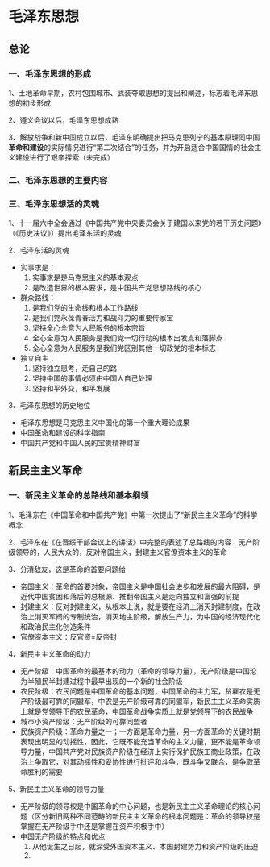 # 毛泽东思想

## 总论

### 一、毛泽东思想的形成

1、土地革命早期，农村包围城市、武装夺取思想的提出和阐述，标志着毛泽东思想的初步形成

2、遵义会议以后，毛泽东思想成熟

3、解放战争和新中国成立以后，毛泽东明确提出把马克思列宁的基本原理同中国**革命和建设**的实际情况进行“第二次结合”的任务，并为开启适合中国国情的社会主义建设进行了艰辛探索（未完成）

### 二、毛泽东思想的主要内容

### 三、毛泽东思想活的灵魂

1、十一届六中全会通过《中国共产党中央委员会关于建国以来党的若干历史问题》（《历史决议》）提出毛泽东活的灵魂

2、毛泽东活的灵魂

- 实事求是：
  1. 实事求是是马克思主义的基本观点
  2. 是改造世界的根本要求，是中国共产党思想路线的核心
- 群众路线：
  1. 是我们党的生命线和根本工作路线
  1. 是我们党永葆青春活力和战斗力的重要传家宝
  1. 坚持全心全意为人民服务的根本宗旨
  1. 全心全意为人民服务是我们党一切行动的根本出发点和落脚点
  1. 全心全意为人民服务是我们党区别其他一切政党的根本标志
- 独立自主：
  1. 坚持独立思考，走自己的路
  2. 坚持中国的事情必须由中国人自己处理
  3. 坚持和平外交，和平发展

3、毛泽东思想的历史地位

- 毛泽东思想是马克思主义中国化的第一个重大理论成果
- 中国革命和建设的科学指南
- 中国共产党和中国人民的宝贵精神财富

## 新民主主义革命

### 一、新民主义革命的总路线和基本纲领

1、毛泽东在《中国革命和中国共产党》中第一次提出了“新民主主义革命”的科学概念

2、毛泽东在《在晋绥干部会议上的讲话》中完整的表述了总路线的内容：无产阶级领导的，人民大众的，反对帝国主义，封建主义官僚资本主义的革命

3、分清敌友，这是革命的首要问题给

- 帝国主义：革命的首要对象，帝国主义是中国社会进步和发展的最大阻碍，是近代中国贫困和落后的总根源、推翻帝国主义是走向独立和富强的前提
- 封建主义：反对封建主义，从根本上说，就是要在经济上消灭封建制度，在政治上消灭军阀的专制统治，消灭地主阶级，解放生产力，为中国的经济现代化和政治民主化创造条件
- 官僚资本主义：反官资=反帝封

4、新民主主义革命的动力

- 无产阶级：中国革命的最基本的动力（革命的领导力量），无产阶级是中国沦为半殖民半封建过程中最早出现的一个新的社会阶级
- 农民阶级：农民问题是中国革命的基本问题，中国革命的主力军，贫雇农是无产阶级最可靠的同盟军，中农是无产阶级可靠的同盟军，新民主主义革命实质上就是党领导下的农民革命，中国革命战争实质上就是党领导下的农民战争
- 城市小资产阶级：无产阶级的可靠同盟者
- 民族资产阶级：革命力量之一；一方面是革命力量，另一方面革命的关键时期表现出明显的动摇性，因此，它既不能充当革命的主义力量，更不能是革命领导力量，中国共产党对民族资产阶级在经济上实行保护民族工商业政策，在政治上争取它，对其动摇性和妥协性进行批评和斗争，既斗争又联合，是争取革命胜利的需要

5、新民主主义革命的领导力量

- 无产阶级的领导权是中国革命的中心问题，也是新民主主义革命理论的核心问题（区分新旧两种不同范畴的新民主主义革命的根本问题是：革命的领导权是掌握在无产阶级手中还是掌握在资产积极手中）
- 中国无产阶级的特点和优点
  1. 从他诞生之日起，就深受外国资本主义、本国封建势力和资产阶级的压迫
  2. 



